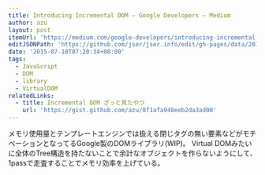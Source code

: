 ```yaml
---
title: Introducing Incremental DOM — Google Developers — Medium
author: azu
layout: post
itemUrl: 'https://medium.com/google-developers/introducing-incremental-dom-e98f79ce2c5f'
editJSONPath: 'https://github.com/jser/jser.info/edit/gh-pages/data/2015/07/index.json'
date: '2015-07-10T07:20:34+00:00'
tags:
  - JavaScript
  - DOM
  - library
  - VirtualDOM
relatedLinks:
  - title: Incremental DOM ざっと見たやつ
    url: 'https://gist.github.com/azu/8f1afa948eeb2da3ad00'
---
```

メモリ使用量とテンプレートエンジンでは扱える閉じタグの無い要素などがモチベーションとなってるGoogle製のDOMライブラリ(WIP)。
Virtual DOMみたいに全体のTree構造を持たないことで余計なオブジェクトを作らないようにして、1passで走査することでメモリ効率を上げている。
